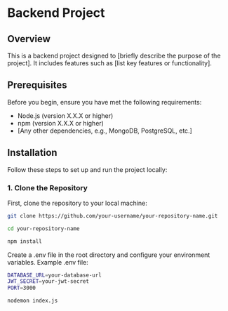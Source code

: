 # Backend Project

## Overview

This is a backend project designed to [briefly describe the purpose of the project]. It includes features such as [list key features or functionality].

## Prerequisites

Before you begin, ensure you have met the following requirements:

- Node.js (version X.X.X or higher)
- npm (version X.X.X or higher)
- [Any other dependencies, e.g., MongoDB, PostgreSQL, etc.]

## Installation

Follow these steps to set up and run the project locally:

### 1. Clone the Repository

First, clone the repository to your local machine:

```bash
git clone https://github.com/your-username/your-repository-name.git
```

```bash
cd your-repository-name

```

```bash
npm install

```

Create a .env file in the root directory and configure your environment variables. Example .env file:

```bash
DATABASE_URL=your-database-url
JWT_SECRET=your-jwt-secret
PORT=3000
```

```bash
nodemon index.js
```
